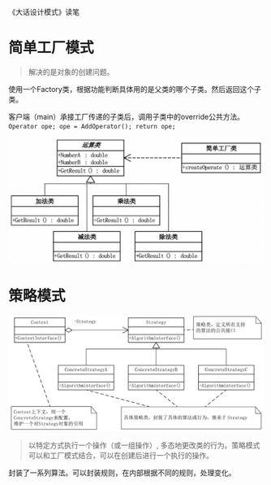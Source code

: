 《大话设计模式》读笔

# 简单工厂模式

> 解决的是对象的创建问题。

使用一个Factory类，根据功能判断具体用的是父类的哪个子类。然后返回这个子类。

客户端（main）承接工厂传递的子类后，调用子类中的override公共方法。
`Operator ope; ope = AddOperator(); return ope;`

![fact](./pic/factory.png)

# 策略模式

![strategy](./pic/strategy.JPG)

> 以特定方式执行一个操作（或一组操作）, 多态地更改类的行为。策略模式可以和工厂模式结合，可以在创建后进行一个执行的操作。

封装了一系列算法。可以封装规则，在内部根据不同的规则，处理变化。
